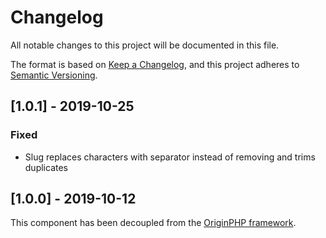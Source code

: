 # Changelog

All notable changes to this project will be documented in this file.

The format is based on [Keep a Changelog](https://keepachangelog.com/en/1.0.0/),
and this project adheres to [Semantic Versioning](https://semver.org/spec/v2.0.0.html).

## [1.0.1] - 2019-10-25
### Fixed
- Slug replaces characters with separator instead of removing and trims duplicates

## [1.0.0] - 2019-10-12

This component has been decoupled from the [OriginPHP framework](https://www.originphp.com/).